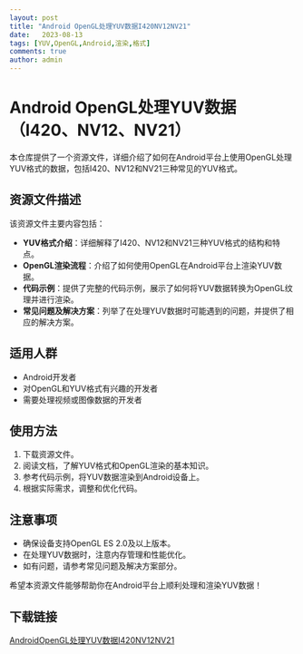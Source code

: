 ```yaml
---
layout: post
title: "Android OpenGL处理YUV数据I420NV12NV21"
date:   2023-08-13
tags: [YUV,OpenGL,Android,渲染,格式]
comments: true
author: admin
---
```

# Android OpenGL处理YUV数据（I420、NV12、NV21）

本仓库提供了一个资源文件，详细介绍了如何在Android平台上使用OpenGL处理YUV格式的数据，包括I420、NV12和NV21三种常见的YUV格式。

## 资源文件描述

该资源文件主要内容包括：

- **YUV格式介绍**：详细解释了I420、NV12和NV21三种YUV格式的结构和特点。
- **OpenGL渲染流程**：介绍了如何使用OpenGL在Android平台上渲染YUV数据。
- **代码示例**：提供了完整的代码示例，展示了如何将YUV数据转换为OpenGL纹理并进行渲染。
- **常见问题及解决方案**：列举了在处理YUV数据时可能遇到的问题，并提供了相应的解决方案。

## 适用人群

- Android开发者
- 对OpenGL和YUV格式有兴趣的开发者
- 需要处理视频或图像数据的开发者

## 使用方法

1. 下载资源文件。
2. 阅读文档，了解YUV格式和OpenGL渲染的基本知识。
3. 参考代码示例，将YUV数据渲染到Android设备上。
4. 根据实际需求，调整和优化代码。

## 注意事项

- 确保设备支持OpenGL ES 2.0及以上版本。
- 在处理YUV数据时，注意内存管理和性能优化。
- 如有问题，请参考常见问题及解决方案部分。

希望本资源文件能够帮助你在Android平台上顺利处理和渲染YUV数据！

## 下载链接

[AndroidOpenGL处理YUV数据I420NV12NV21](https://pan.quark.cn/s/a1464dadeb56)
